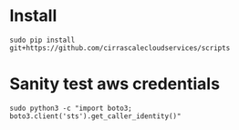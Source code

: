 # Install

```
sudo pip install git+https://github.com/cirrascalecloudservices/scripts
```

# Sanity test aws credentials

```
sudo python3 -c "import boto3; boto3.client('sts').get_caller_identity()"
```
